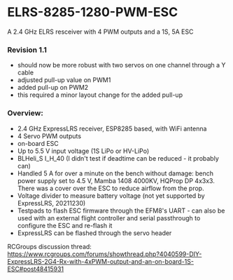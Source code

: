 # ELRS-8285-1280-PWM-ESC
A 2.4 GHz ELRS resceiver with 4 PWM outputs and a 1S, 5A ESC

### Revision 1.1
- should now be more robust with two servos on one channel through a Y cable
 - adjusted pull-up value on PWM1
 - added pull-up on PWM2
- this required a minor layout change for the added pull-up

### Overview:
- 2.4 GHz ExpressLRS receiver, ESP8285 based, with WiFi antenna
- 4 Servo PWM outputs
- on-board ESC
 - Up to 5.5 V input voltage (1S LiPo or HV-LiPo)
 - BLHeli_S I_H_40 (I didn't test if deadtime can be reduced - it probably can)
 - Handled 5 A for over a minute on the bench without damage: bench power supply set to 4.5 V, Mamba 1408 4000KV, HQProp DP 4x3x3. There was a cover over the ESC to reduce airflow from the prop.
- Voltage divider to measure battery voltage (not yet supported by ExpressLRS, 20211230)
- Testpads to flash ESC firmware through the EFM8's UART - can also be used with an external flight controller and serial passthrough to configure the ESC and re-flash it
- ExpressLRS can be flashed through the servo header

RCGroups discussion thread: https://www.rcgroups.com/forums/showthread.php?4040599-DIY-ExpressLRS-2G4-Rx-with-4xPWM-output-and-an-on-board-1S-ESC#post48415931
